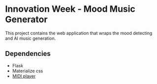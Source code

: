 # Innovation Week - Mood Music Generator

This project contains the web application that wraps the mood detecting
and AI music generation.

## Dependencies

- Flask
- Materialize css
- [MIDI player](https://github.com/chenx/MidiPlayer)
